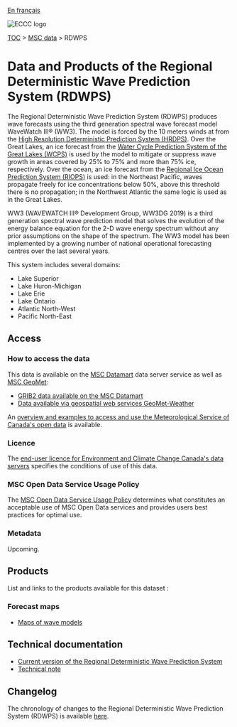 [En français](readme_rdwps_fr.md)

![ECCC logo](../../img_eccc-logo.png)

[TOC](../../readme_en.md) > [MSC data](../readme_en.md) > RDWPS


# Data and Products of the Regional Deterministic Wave Prediction System (RDWPS)

The Regional Deterministic Wave Prediction System (RDWPS) produces wave forecasts using the third generation spectral wave forecast model WaveWatch III® (WW3). The model is forced by the 10 meters winds at from the [High Resolution Deterministic Prediction System (HRDPS)](../nwp_hrdps/readme_hrdps_en.md). Over the Great Lakes, an ice forecast from the [Water Cycle Prediction System of the Great Lakes (WCPS)](../nwp_wcps/readme_wcps_en.md) is used by the model to mitigate or suppress wave growth in areas covered by 25% to 75% and more than 75% ice, respectively. Over the ocean, an ice forecast from the [Regional Ice Ocean Prediction System (RIOPS)](../nwp_riops/readme_riops_fr.md) is used: in the Northeast Pacific, waves propagate freely for ice concentrations below 50%, above this threshold there is no propagation; in the Northwest Atlantic the same logic is used as in the Great Lakes.

WW3 (WAVEWATCH III® Development Group, WW3DG 2019) is a third generation spectral wave prediction model that solves the evolution of the energy balance equation for the 2-D wave energy spectrum without any prior assumptions on the shape of the spectrum. The WW3 model has been implemented by a growing number of national operational forecasting centres over the last several years.

This system includes several domains:

* Lake Superior
* Lake Huron-Michigan
* Lake Erie
* Lake Ontario
* Atlantic North-West
* Pacific North-East

## Access

### How to access the data

This data is available on the [MSC Datamart](../../msc-datamart/readme_en.md) data server service as well as [MSC GeoMet](../../msc-geomet/readme_en.md):

* [GRIB2 data available on the MSC Datamart](readme_rdwps-datamart_en.md) 
* [Data available via geospatial web services GeoMet-Weather](../../msc-geomet/readme_en.md)

An [overview and examples to access and use the Meteorological Service of Canada's open data](../../usage/readme_en.md) is available.

### Licence

The [end-user licence for Environment and Climate Change Canada's data servers](../../licence/readme_en.md) specifies the conditions of use of this data.

### MSC Open Data Service Usage Policy

The [MSC Open Data Service Usage Policy](../../usage-policy/readme_en.md) determines what constitutes an acceptable use of MSC Open Data services and provides users best practices for optimal use.

### Metadata

Upcoming.

## Products

List and links to the products available for this dataset :

### Forecast maps

* [Maps of wave models](https://weather.gc.ca/model_forecast/wave_e.html)

## Technical documentation

* [Current version of the Regional Deterministic Wave Prediction System](http://collaboration.cmc.ec.gc.ca/cmc/CMOI/product_guide/docs/tech_specifications/tech_specifications_RDWPS_e.pdf)
* [Technical note](http://collaboration.cmc.ec.gc.ca/cmc/CMOI/product_guide/docs/tech_notes/technote_rdwps_e.pdf)

## Changelog

The chronology of changes to the Regional Deterministic Wave Prediction System (RDWPS) is available [here](changelog_rdwps_en.md).
